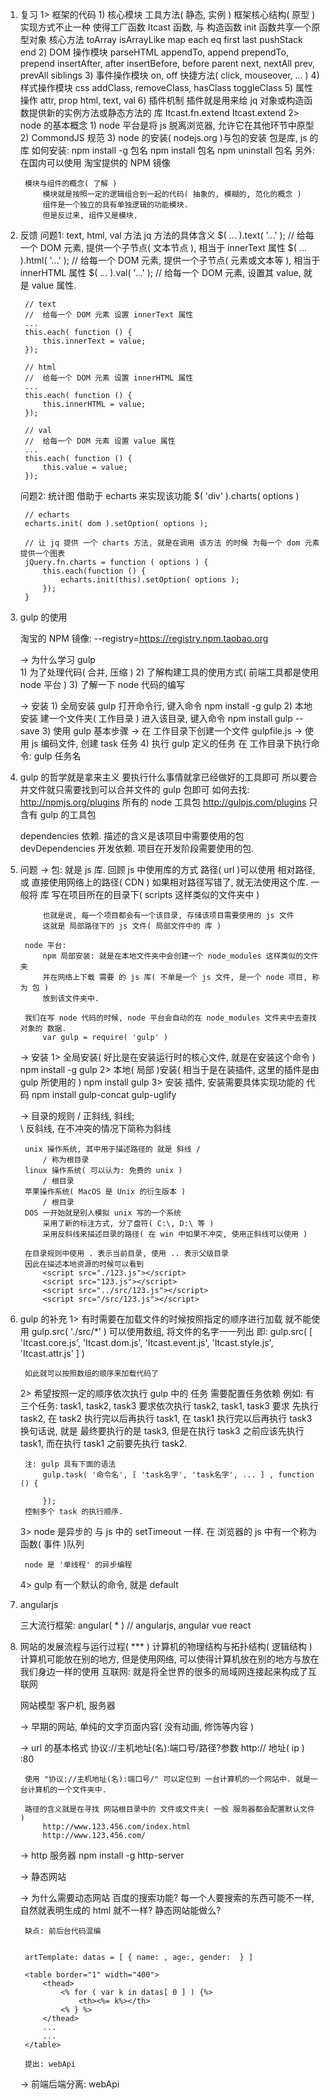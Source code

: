 1. 复习
    1> 框架的代码
        1) 核心模块
            工具方法( 静态, 实例 )
            框架核心结构( 原型 )
                实现方式不止一种
                使得工厂函数 Itcast 函数, 与 构造函数 init 函数共享一个原型对象
            核心方法
                toArray
                isArrayLike
                map
                each
                eq
                first
                last
                pushStack
                end
        2) DOM 操作模块
            parseHTML
            appendTo, append
            prependTo, prepend
            insertAfter, after
            insertBefore, before
            parent
            next, nextAll
            prev, prevAll
            siblings
        3) 事件操作模块
            on, off
            快捷方法( click, mouseover, ... )
        4) 样式操作模块
            css
            addClass, removeClass, hasClass
            toggleClass
        5) 属性操作
            attr, prop
            html, text, val
        6) 插件机制
            插件就是用来给 jq 对象或构造函数提供新的实例方法或静态方法的 库
            Itcast.fn.extend
            Itcast.extend
    2> node 的基本概念
        1) node 平台是将 js 脱离浏览器, 允许它在其他环节中原型
        2) CommondJS 规范
        3) node 的安装( nodejs.org )与包的安装
            包是库, js 的库
            如何安装: 
                npm install -g 包名
                npm install 包名
                npm uninstall 包名
            另外: 在国内可以使用 淘宝提供的 NPM 镜像
        
        模块与组件的概念( 了解 )
            模块就是按照一定的逻辑组合到一起的代码( 抽象的, 模糊的, 范化的概念 )
            组件是一个独立的具有单独逻辑的功能模块.
            但是反过来, 组件又是模块.


2. 反馈
    问题1:
        text, html, val 方法
        jq 方法的具体含义
            $( ... ).text( '...' );     // 给每一个 DOM 元素, 提供一个子节点( 文本节点 ), 相当于 innerText 属性
            $( ... ).html( '...' );     // 给每一个 DOM 元素, 提供一个子节点( 元素或文本等 ), 相当于 innerHTML 属性
            $( ... ).val( '...' );      // 给每一个 DOM 元素, 设置其 value, 就是 value 属性.
        
        // text
        //  给每一个 DOM 元素 设置 innerText 属性
        ...
        this.each( function () {
            this.innerText = value;
        });

        // html
        //  给每一个 DOM 元素 设置 innerHTML 属性
        ...
        this.each( function () {
            this.innerHTML = value;
        });

        // val
        //  给每一个 DOM 元素 设置 value 属性
        ...
        this.each( function () {
            this.value = value;
        });

    问题2:
        统计图
        借助于 echarts 来实现该功能
        $( 'div' ).charts( options )

        // echarts
        echarts.init( dom ).setOption( options );

        // 让 jq 提供 一个 charts 方法, 就是在调用 该方法 的时候 为每一个 dom 元素 提供一个图表
        jQuery.fn.charts = function ( options ) {
            this.each(function () {
                echarts.init(this).setOption( options );
            });
        }



2. gulp 的使用

    淘宝的 NPM 镜像:     --registry=https://registry.npm.taobao.org

    -> 为什么学习 gulp  
        1) 为了处理代码( 合并, 压缩 )
        2) 了解构建工具的使用方式( 前端工具都是使用 node 平台 )
        3) 了解一下 node 代码的编写
    
    -> 安装
        1) 全局安装 gulp
            打开命令行, 键入命令
                npm install -g gulp
        2) 本地安装
            建一个文件夹( 工作目录 )
            进入该目录, 键入命令 
                npm install gulp --save
        3) 使用 gulp 基本步骤
            -> 在 工作目录下创建一个文件 gulpfile.js
            -> 使用 js 编码文件, 创建 task 任务
        4) 执行 gulp 定义的任务
            在 工作目录下执行命令: gulp 任务名

3. gulp 的哲学就是拿来主义
    要执行什么事情就拿已经做好的工具即可
    所以要合并文件就只需要找到可以合并文件的 gulp 包即可
    如何去找: 
        http://npmjs.org/plugins        所有的 node 工具包
        http://gulpjs.com/plugins       只含有 gulp 的工具包

    dependencies        依赖. 描述的含义是该项目中需要使用的包
    devDependencies     开发依赖. 项目在开发阶段需要使用的包.
   

4. 问题
    -> 包: 就是 js 库. 
        回顾 js 中使用库的方式
            <script src="????"></script>
            路径( url )可以使用 相对路径, 或 直接使用网络上的路径( CDN )
            如果相对路径写错了, 就无法使用这个库.
            一般将 库 写在项目所在的目录下( scripts 这样类似的文件夹中 )

            也就是说, 每一个项目都会有一个该目录, 存储该项目需要使用的 js 文件
            这就是 局部路径下的 js 文件( 局部文件中的 库 )
        
        node 平台:
            npm 局部安装: 就是在本地文件夹中会创建一个 node_modules 这样类似的文件夹
            并在网络上下载 需要 的 js 库( 不单是一个 js 文件, 是一个 node 项目, 称为 包 )
            放到该文件夹中.
        
        我们在写 node 代码的时候, node 平台会自动的在 node_modules 文件夹中去查找对象的 数据.
            var gulp = require( 'gulp' )
    -> 安装
        1> 全局安装( 好比是在安装运行时的核心文件, 就是在安装这个命令 )
            npm install -g gulp
        2> 本地( 局部 )安装( 相当于是在装插件, 这里的插件是由 gulp 所使用的 )
            npm install gulp
        3> 安装 插件, 安装需要具体实现功能的 代码
            npm install gulp-concat gulp-uglify

    -> 目录的规则
        /   正斜线, 斜线;  
        \   反斜线, 在不冲突的情况下简称为斜线

        unix 操作系统, 其中用于描述路径的 就是 斜线 /
            / 称为根目录
        linux 操作系统( 可以认为: 免费的 unix )
            / 根目录
        苹果操作系统( MacOS 是 Unix 的衍生版本 )
            / 根目录
        DOS 一开始就是别人模拟 unix 写的一个系统
            采用了新的标注方式, 分了盘符( C:\, D:\ 等 )
            采用反斜线来描述目录的路径( 在 win 中如果不冲突, 使用正斜线可以使用 )
        
        在目录规则中使用 . 表示当前目录, 使用 .. 表示父级目录
        因此在描述本地资源的时候可以看到
            <script src="./123.js"></script>
            <script src="123.js"></script>
            <script src="../src/123.js"></script>
            <script src="/src/123.js"></script>


6. gulp 的补充
    1> 有时需要在加载文件的时候按照指定的顺序进行加载
        就不能使用 gulp.src( './src/*' )
        可以使用数组, 将文件的名字一一列出
        即: 
            gulp.src( [ 'Itcast.core.js', 'Itcast.dom.js', 'Itcast.event.js', 'Itcast.style.js', 'Itcast.attr.js' ] )

        如此就可以按照数组的顺序来加载代码了

    2> 希望按照一定的顺序依次执行 gulp 中的 任务
        需要配置任务依赖
            例如: 有三个任务: task1, task2, task3
                  要求依次执行 task2, task1, task3
        要求 先执行 task2, 在 task2 执行完以后再执行 task1, 在 task1 执行完以后再执行 task3
        换句话说, 就是
        最终要执行的是 task3, 但是在执行 task3 之前应该先执行 task1, 而在执行 task1 之前要先执行 task2.

        注: gulp 具有下面的语法
            gulp.task( '命令名', [ 'task名字', 'task名字', ... ] , function () {

            });
        控制多个 task 的执行顺序.
    
    3> node 是异步的
        与 js 中的 setTimeout 一样. 
        在 浏览器的 js 中有一个称为函数( 事件 )队列

        node 是 '单线程' 的异步编程
    
    4> gulp 有一个默认的命令, 就是 default




7. angularjs

    三大流行框架:
        angular( * ) // angularjs, angular
        vue
        react
    

8. 网站的发展流程与运行过程( *** )
    计算机的物理结构与拓扑结构( 逻辑结构 )
    计算机可能放在别的地方, 但是使用网络, 可以使得计算机放在别的地方与放在我们身边一样的使用
    互联网: 就是将全世界的很多的局域网连接起来构成了互联网

    网站模型
    客户机, 服务器

    -> 早期的网站, 单纯的文字页面内容( 没有动画, 修饰等内容 )

    -> url 的基本格式
        协议://主机地址(名):端口号/路径?参数
        http://
               地址( ip )
                          :80

        使用 "协议://主机地址(名):端口号/" 可以定位到 一台计算机的一个网站中. 就是一台计算机的一个文件夹中.

        路径的含义就是在寻找 网站根目录中的 文件或文件夹( 一般 服务器都会配置默认文件 )
            http://www.123.456.com/index.html
            http://www.123.456.com/

    -> http 服务器
        npm install -g http-server

    -> 静态网站

    -> 为什么需要动态网站
        百度的搜索功能? 每一个人要搜索的东西可能不一样, 自然就表明生成的 html 就不一样?
        静态网站能做么? 
        
        缺点: 前后台代码混编


        artTemplate: datas = [ { name: , age:, gender:  } ]

        <table border="1" width="400">
            <thead> 
                <% for ( var k in datas[ 0 ] ) {%>
                    <th><%= k%></th>
                <% } %>
            </thead>
            ...
            ...
        </table>

        提出: webApi 
    
    -> 前端后端分离: webApi







